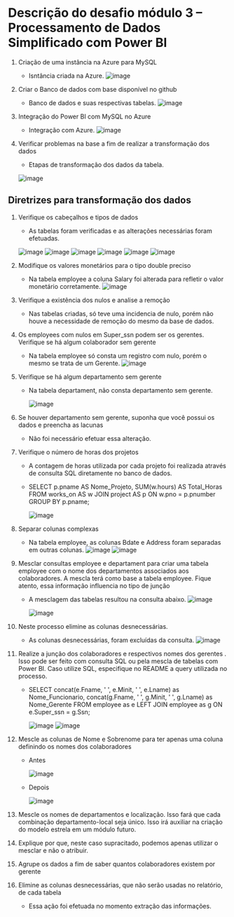 # Descrição do desafio módulo 3 – Processamento de Dados Simplificado com Power BI

1. Criação de uma instância na Azure para MySQL
   * Isntância criada na Azure.
      ![image](https://github.com/user-attachments/assets/d708586f-9d25-40d8-8c27-6b3f111c07cc)
2. Criar o Banco de dados com base disponível no github
   * Banco de dados e suas respectivas tabelas.
      ![image](https://github.com/user-attachments/assets/865684da-242c-4acb-b28d-5b69c016d357)

3. Integração do Power BI com MySQL no Azure
   * Integração com Azure.
     ![image](https://github.com/user-attachments/assets/653cbe6e-cd6b-4555-937f-2b756fc800cf)

4. Verificar problemas na base a fim de realizar a transformação dos dados
   * Etapas de transformação dos dados da tabela.
     
    ![image](https://github.com/user-attachments/assets/2763b743-21a1-43fd-b429-b70ba870420a)


## Diretrizes para transformação dos dados

1. Verifique os cabeçalhos e tipos de dados
   * As tabelas foram verificadas e as alterações necessárias foram efetuadas.
   
    ![image](https://github.com/user-attachments/assets/99d4f8f8-b90a-4dad-ab2c-b630b92b59fb)
     ![image](https://github.com/user-attachments/assets/2d8a2bf7-7439-40cc-89b5-026e77075c5d)
     ![image](https://github.com/user-attachments/assets/11662e3f-fc10-4ee1-a5c2-36f7a0094bb0)
     ![image](https://github.com/user-attachments/assets/64a1c97a-30f1-45eb-b79e-51ac79d62ef1)
     ![image](https://github.com/user-attachments/assets/edc28759-59ba-4d59-9503-10d9dd0f44e2)
     ![image](https://github.com/user-attachments/assets/7979a5cf-75b5-4ae9-af43-54f38e9b1650)

2. Modifique os valores monetários para o tipo double preciso
   * Na tabela employee a coluna Salary foi alterada para refletir o valor monetário corretamente.
     ![image](https://github.com/user-attachments/assets/e3acfa08-9a7c-464c-b66f-a783a209ae97)

3. Verifique a existência dos nulos e analise a remoção
   * Nas tabelas criadas, só teve uma incidencia de nulo, porém não houve a necessidade de remoção do mesmo da base de dados.

4. Os employees com nulos em Super_ssn podem ser os gerentes. Verifique se há algum colaborador sem gerente
   * Na tabela employee só consta um registro com nulo, porém o mesmo se trata de um Gerente.
   ![image](https://github.com/user-attachments/assets/b8012361-3023-4a26-8fdd-a2f90d98f247)

5. Verifique se há algum departamento sem gerente
   * Na tabela departament, não consta departamento sem gerente.
     
      ![image](https://github.com/user-attachments/assets/ac69ed36-7bf8-4e1b-9afa-5592e55d8ff8)

6. Se houver departamento sem gerente, suponha que você possui os dados e preencha as lacunas
   * Não foi necessário efetuar essa alteração.

8. Verifique o número de horas dos projetos
   * A contagem de horas utilizada por cada projeto foi realizada através de consulta SQL diretamente no banco de dados.
   * SELECT p.pname AS Nome_Projeto, SUM(w.hours) AS Total_Horas
    FROM works_on AS w
    JOIN project AS p ON w.pno = p.pnumber
    GROUP BY p.pname;
   
      ![image](https://github.com/user-attachments/assets/dfcf06e3-07f9-4af3-8d80-d17c009b9382)

10. Separar colunas complexas
    * Na tabela employee, as colunas Bdate e Address foram separadas em outras colunas.
      ![image](https://github.com/user-attachments/assets/e29215c8-24b0-425d-b9b9-6c4f01af08e5)
      ![image](https://github.com/user-attachments/assets/c4bf8721-a0b9-46c7-9cc0-83c95087f526)

11. Mesclar consultas employee e departament para criar uma tabela employee com o nome dos departamentos associados aos colaboradores. A mescla terá como base a tabela employee. Fique atento, essa informação influencia no tipo de junção
    * A mesclagem das tabelas resultou na consulta abaixo.
      ![image](https://github.com/user-attachments/assets/9a557244-9a0e-4b07-9e4e-1e5c769de84e)

      ![image](https://github.com/user-attachments/assets/5183cc53-a1b3-4b72-8a78-cfb6df38444c)

13. Neste processo elimine as colunas desnecessárias.
    * As colunas desnecessárias, foram excluídas da consulta.
      ![image](https://github.com/user-attachments/assets/dc7185b0-9324-4e74-bd7f-0327f71abd4c)

14. Realize a junção dos colaboradores e respectivos nomes dos gerentes . Isso pode ser feito com consulta SQL ou pela mescla de tabelas com Power BI. Caso utilize SQL, especifique no README a query utilizada no processo.
    * SELECT concat(e.Fname, ' ', e.Minit, ' ', e.Lname) as Nome_Funcionario, concat(g.Fname, ' ', g.Minit, ' ', g.Lname) as Nome_Gerente FROM employee as e LEFT JOIN employee as g           ON e.Super_ssn = g.Ssn;

      ![image](https://github.com/user-attachments/assets/f0054b14-a915-4180-82f9-154559dd3ef6)
      ![image](https://github.com/user-attachments/assets/1a9e24d5-71c1-40a8-b6f8-449c80444d88)

16. Mescle as colunas de Nome e Sobrenome para ter apenas uma coluna definindo os nomes dos colaboradores
    * Antes
    
      ![image](https://github.com/user-attachments/assets/f76f59ab-a460-458b-bbca-d969ed0f3ee7)

    * Depois
    
      ![image](https://github.com/user-attachments/assets/75cc8e35-635b-4923-829a-62086495ab13)

17. Mescle os nomes de departamentos e localização. Isso fará que cada combinação departamento-local seja único. Isso irá auxiliar na criação do modelo estrela em um módulo futuro.


18. Explique por que, neste caso supracitado, podemos apenas utilizar o mesclar e não o atribuir.


19. Agrupe os dados a fim de saber quantos colaboradores existem por gerente


20. Elimine as colunas desnecessárias, que não serão usadas no relatório, de cada tabela
    * Essa ação foi efetuada no momento extração das informações.
